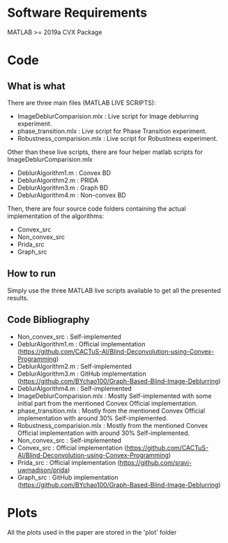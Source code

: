 # Software Requirements
MATLAB >= 2019a
CVX Package

# Code

## What is what
There are three main files (MATLAB LIVE SCRIPTS):
- ImageDeblurComparision.mlx : Live script for Image deblurring experiment.
- phase_transition.mlx : Live script for Phase Transition experiment.
- Robustness_comparision.mlx : Live script for Robustness experiment.

Other than these live scripts, there are four helper matlab scripts for ImageDeblurComparision.mlx
- DeblurAlgorithm1.m : Convex BD
- DeblurAlgorithm2.m : PRIDA
- DeblurAlgorithm3.m : Graph BD
- DeblurAlgorithm4.m : Non-convex BD

Then, there are four source code folders containing the actual implementation of the algorithms:
- Convex_src
- Non_convex_src
- Prida_src
- Graph_src

## How to run
Simply use the three MATLAB live scripts available to get all the presented results.

## Code Bibliography
- Non_convex_src     : Self-implemented
- DeblurAlgorithm1.m : Official implementation (https://github.com/CACTuS-AI/Blind-Deconvolution-using-Convex-Programming)
- DeblurAlgorithm2.m : Self-implemented
- DeblurAlgorithm3.m : GitHub implementation (https://github.com/BYchao100/Graph-Based-Blind-Image-Deblurring)
- DeblurAlgorithm4.m : Self-implemented
- ImageDeblurComparision.mlx : Mostly Self-implemented with some initial part from the mentioned Convex Official implementation.
- phase_transition.mlx       : Mostly from the mentioned Convex Official implementation with around 30% Self-implemented.
- Robustness_comparision.mlx : Mostly from the mentioned Convex Official implementation with around 30% Self-implemented.
- Non_convex_src     : Self-implemented
- Convex_src         : Official implementation (https://github.com/CACTuS-AI/Blind-Deconvolution-using-Convex-Programming)
- Prida_src          : Official implementation (https://github.com/sravi-uwmadison/prida)
- Graph_src          : GitHub implementation (https://github.com/BYchao100/Graph-Based-Blind-Image-Deblurring)




# Plots
All the plots used in the paper are stored in the 'plot' folder


